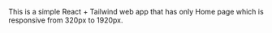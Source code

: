 This is a simple React + Tailwind web app that has only Home page which is responsive from 320px to 1920px.
